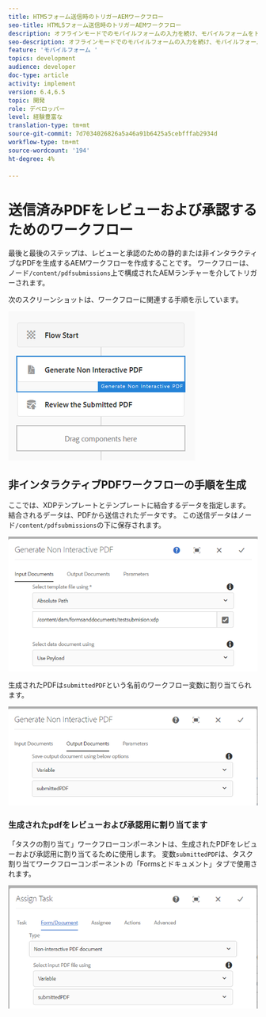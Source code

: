 ```yaml
---
title: HTM5フォーム送信時のトリガーAEMワークフロー
seo-title: HTML5フォーム送信時のトリガーAEMワークフロー
description: オフラインモードでのモバイルフォームの入力を続け、モバイルフォームをトリガーAEMワークフローに送信する
seo-description: オフラインモードでのモバイルフォームの入力を続け、モバイルフォームをトリガーAEMワークフローに送信する
feature: 'モバイルフォーム '
topics: development
audience: developer
doc-type: article
activity: implement
version: 6.4,6.5
topic: 開発
role: デベロッパー
level: 経験豊富な
translation-type: tm+mt
source-git-commit: 7d7034026826a5a46a91b6425a5cebfffab2934d
workflow-type: tm+mt
source-wordcount: '194'
ht-degree: 4%

---
```



# 送信済みPDFをレビューおよび承認するためのワークフロー

最後と最後のステップは、レビューと承認のための静的または非インタラクティブなPDFを生成するAEMワークフローを作成することです。 ワークフローは、ノード`/content/pdfsubmissions`上で構成されたAEMランチャーを介してトリガーされます。

次のスクリーンショットは、ワークフローに関連する手順を示しています。

![ワークフロー](assets/workflow.PNG)

## 非インタラクティブPDFワークフローの手順を生成

ここでは、XDPテンプレートとテンプレートに結合するデータを指定します。 結合されるデータは、PDFから送信されたデータです。 この送信データはノード`/content/pdfsubmissions`の下に保存されます。

![ワークフロー](assets/generate-pdf1.PNG)

生成されたPDFは`submittedPDF`という名前のワークフロー変数に割り当てられます。

![ワークフロー](assets/generate-pdf2.PNG)

### 生成されたpdfをレビューおよび承認用に割り当てます

「タスクの割り当て」ワークフローコンポーネントは、生成されたPDFをレビューおよび承認用に割り当てるために使用します。 変数`submittedPDF`は、タスク割り当てワークフローコンポーネントの「Formsとドキュメント」タブで使用されます。

![ワークフロー](assets/assign-task.PNG)
